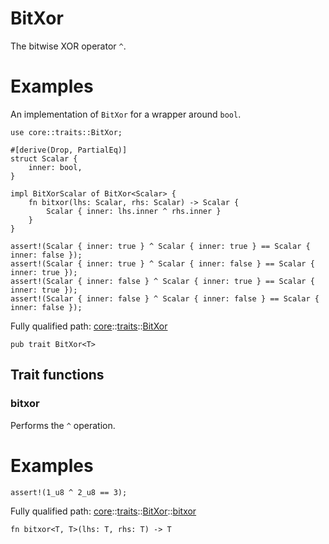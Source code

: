 # BitXor

The bitwise XOR operator `^`.
# Examples

An implementation of `BitXor` for a wrapper around `bool`.
```cairo
use core::traits::BitXor;

#[derive(Drop, PartialEq)]
struct Scalar {
    inner: bool,
}

impl BitXorScalar of BitXor<Scalar> {
    fn bitxor(lhs: Scalar, rhs: Scalar) -> Scalar {
        Scalar { inner: lhs.inner ^ rhs.inner }
    }
}

assert!(Scalar { inner: true } ^ Scalar { inner: true } == Scalar { inner: false });
assert!(Scalar { inner: true } ^ Scalar { inner: false } == Scalar { inner: true });
assert!(Scalar { inner: false } ^ Scalar { inner: true } == Scalar { inner: true });
assert!(Scalar { inner: false } ^ Scalar { inner: false } == Scalar { inner: false });
```

Fully qualified path: [core](./core.md)::[traits](./core-traits.md)::[BitXor](./core-traits-BitXor.md)

<pre><code class="language-cairo">pub trait BitXor&lt;T&gt;</code></pre>

## Trait functions

### bitxor

Performs the `^` operation.
# Examples

```cairo
assert!(1_u8 ^ 2_u8 == 3);
```

Fully qualified path: [core](./core.md)::[traits](./core-traits.md)::[BitXor](./core-traits-BitXor.md)::[bitxor](./core-traits-BitXor.md#bitxor-1)

<pre><code class="language-cairo">fn bitxor&lt;T, T&gt;(lhs: T, rhs: T) -&gt; T</code></pre>


